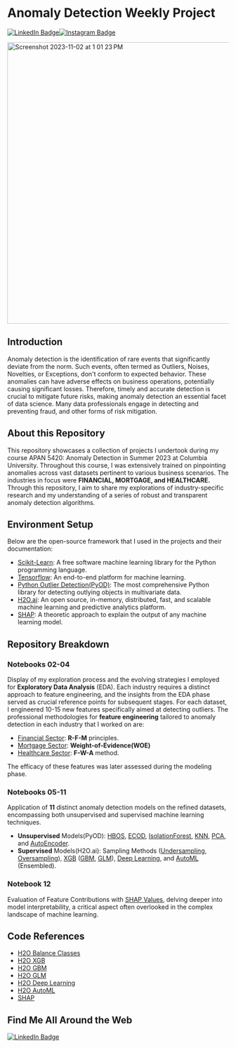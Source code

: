 # Anomaly Detection Weekly Project
[![LinkedIn Badge](https://img.shields.io/badge/LinkedIn-Profile-informational?style=flat&logo=linkedin&logoColor=white&color=0D76A8)](https://www.linkedin.com/in/lanru-fu-a55376162/)[![Instagram Badge](https://img.shields.io/badge/Instagram-Profile-informational?style=flat&logo=instagram&logoColor=white&color=1CA2F1)](https://www.instagram.com/rurus_memo/)


<img width="641" alt="Screenshot 2023-11-02 at 1 01 23 PM" src="https://github.com/Kaguya2906/Anomaly_Detection_Weekly_Project/assets/38816901/55979cb9-4bbe-4377-bb11-8ce8516ee218">

## Introduction
Anomaly detection is the identification of rare events that significantly deviate from the norm. Such events, often termed as Outliers, Noises, Novelties, or Exceptions, don't conform to expected behavior. These anomalies can have adverse effects on business operations, potentially causing significant losses. Therefore, timely and accurate detection is crucial to mitigate future risks, making anomaly detection an essential facet of data science. Many data professionals engage in detecting and preventing fraud, and other forms of risk mitigation.

## About this Repository
This repository showcases a collection of projects I undertook during my course APAN 5420: Anomaly Detection in Summer 2023 at Columbia University. Throughout this course, I was extensively trained on pinpointing anomalies across vast datasets pertinent to various business scenarios. The industries in focus were **FINANCIAL, MORTGAGE, and HEALTHCARE.** Through this repository, I aim to share my explorations of industry-specific research and my understanding of a series of robust and transparent anomaly detection algorithms. 

## Environment Setup
Below are the open-source framework that I used in the projects and their documentation:
- [Scikit-Learn](https://scikit-learn.org/stable/install.html): A free software machine learning library for the Python programming language.
- [Tensorflow](https://www.tensorflow.org/install): An end-to-end platform for machine learning.
- [Python Outlier Detection(PyOD)](https://pyod.readthedocs.io/en/latest/install.html): The most comprehensive Python library for detecting outlying objects in multivariate data.
- [H2O.ai](https://h2o.ai/): An open source, in-memory, distributed, fast, and scalable machine learning and predictive analytics platform. 
- [SHAP](https://shap.readthedocs.io/en/latest/): A theoretic approach to explain the output of any machine learning model.

## Repository Breakdown

### Notebooks 02-04
Display of my exploration process and the evolving strategies I employed for **Exploratory Data Analysis** (EDA). Each industry requires a distinct approach to feature engineering, and the insights from the EDA phase served as crucial reference points for subsequent stages. For each dataset, I engineered 10-15 new features specifically aimed at detecting outliers. 
The professional methodologies for **feature engineering** tailored to anomaly detection in each industry that I worked on are:
- [Financial Sector](https://github.com/Kaguya2906/Anomaly_Detection_Weekly_Project/blob/main/02.CreditCard%20EDA%2CFeature%20Engineering.ipynb): **R-F-M** principles.
- [Mortgage Sector](https://github.com/Kaguya2906/Anomaly_Detection_Weekly_Project/blob/main/03.Mortgage%20EDA%2CFeature%20Engineering.ipynb): **Weight-of-Evidence(WOE)** 
- [Healthcare Sector](https://github.com/Kaguya2906/Anomaly_Detection_Weekly_Project/blob/main/04.HealthCare%20EDA%2CFeature%20Engineering.ipynb): **F-W-A** method.

The efficacy of these features was later assessed during the modeling phase.

### Notebooks 05-11
Application of **11** distinct anomaly detection models on the refined datasets, encompassing both unsupervised and supervised machine learning techniques.
- **Unsupervised** Models(PyOD): [HBOS](https://github.com/Kaguya2906/Anomaly_Detection_Weekly_Project/blob/main/05.HBOS%2CECODs.ipynb), [ECOD](https://github.com/Kaguya2906/Anomaly_Detection_Weekly_Project/blob/main/05.HBOS%2CECODs.ipynb), [IsolationForest](https://github.com/Kaguya2906/Anomaly_Detection_Weekly_Project/blob/main/07.AutoEncoder%2CIForest.ipynb), [KNN](https://github.com/Kaguya2906/Anomaly_Detection_Weekly_Project/blob/main/06.PCA%2CKNN.ipynb), [PCA](https://github.com/Kaguya2906/Anomaly_Detection_Weekly_Project/blob/main/06.PCA%2CKNN.ipynb), and [AutoEncoder](https://github.com/Kaguya2906/Anomaly_Detection_Weekly_Project/blob/main/07.AutoEncoder%2CIForest.ipynb).
- **Supervised** Models(H2O.ai): Sampling Methods ([Undersampling](https://github.com/Kaguya2906/Anomaly_Detection_Weekly_Project/blob/main/08.UnderSampling.ipynb), [Oversampling](https://github.com/Kaguya2906/Anomaly_Detection_Weekly_Project/blob/main/09.OverSampling.ipynb)), [XGB](https://github.com/Kaguya2906/Anomaly_Detection_Weekly_Project/blob/main/10.GBM%2CXGB%2CDeepLearning.ipynb) ([GBM](https://github.com/Kaguya2906/Anomaly_Detection_Weekly_Project/blob/main/10.GBM%2CXGB%2CDeepLearning.ipynb), [GLM](https://github.com/Kaguya2906/Anomaly_Detection_Weekly_Project/blob/main/11.GLM%2CAutoML.ipynb)), [Deep Learning](https://github.com/Kaguya2906/Anomaly_Detection_Weekly_Project/blob/main/10.GBM%2CXGB%2CDeepLearning.ipynb), and [AutoML](https://github.com/Kaguya2906/Anomaly_Detection_Weekly_Project/blob/main/11.GLM%2CAutoML.ipynb) (Ensembled).

### Notebook 12
Evaluation of Feature Contributions with [SHAP Values](https://github.com/Kaguya2906/Anomaly_Detection_Weekly_Project/blob/main/12.Random%20Forest%2CSHAP%20Values.ipynb), delving deeper into model interpretability, a critical aspect often overlooked in the complex landscape of machine learning.

## Code References
- [H2O Balance Classes](https://docs.h2o.ai/h2o/latest-stable/h2o-docs/data-science/algo-params/balance_classes.html)
- [H2O XGB](https://docs.h2o.ai/h2o/latest-stable/h2o-docs/data-science/xgboost.html?highlight=xgb)
- [H2O GBM](https://docs.h2o.ai/h2o/latest-stable/h2o-docs/data-science/gbm.html)
- [H2O GLM](https://docs.h2o.ai/h2o/latest-stable/h2o-docs/data-science/glm.html?highlight=glm)
- [H2O Deep Learning](https://docs.h2o.ai/h2o/latest-stable/h2o-docs/data-science/deep-learning.html)
- [H2O AutoML](https://docs.h2o.ai/h2o/latest-stable/h2o-docs/automl.html)
- [SHAP](https://shap.readthedocs.io/en/latest/)

## Find Me All Around the Web
[![LinkedIn Badge](https://img.shields.io/badge/LinkedIn-Profile-informational?style=flat&logo=linkedin&logoColor=white&color=0D76A8)](https://www.linkedin.com/in/braydon-coyer/)
